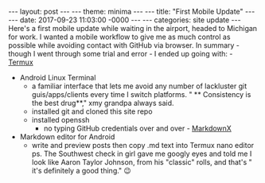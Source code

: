 --- layout: post --- --- theme: minima --- --- title: 
"First Mobile Update" --- --- date: 2017-09-23 11:03:00 
-0000 --- --- categories: site update --- Here's a first 
mobile update while waiting in the airport, headed to 
Michigan for work. I wanted a mobile workflow to give me 
as much control as possible while avoiding contact with 
GitHub via browser. In summary - though I went through 
some trial and error - I ended up going with: - 
[Termux](https://play.google.com/store/apps/details?id=com.termux)
   - Android Linux Terminal
      - a familiar interface that lets me avoid any 
number of lackluster git guis/apps/clients every time I 
switch platforms. " ** Consistency is the best drug**," 
xmy grandpa always said.
      - installed git and cloned this site repo
      - installed openssh
         - no typing GitHub credentials over and over - 
[MarkdownX](https://play.google.com/store/apps/details?id=com.ryeeeeee.markdownx)
   - Markdown editor for Android
      - write and preview posts then copy .md text into 
Termux nano editor ps. The Southwest check in girl gave 
me googly eyes and told me I look like Aaron Taylor 
Johnson, from his "classic" rolls, and that's " it's 
definitely a good thing." 😉
